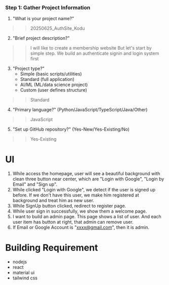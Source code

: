 ### Step 1: Gather Project Information
1. "What is your project name?" 
>> 20250625_AuthSite_Kodu

2. "Brief project description?"
>> I will like to create a membership website
But let's start by simple step.
We build an authenticate signin and login system first

3. "Project type?"
   - Simple (basic scripts/utilities)
   - Standard (full application)
   - AI/ML (ML/data science project)
   - Custom (user defines structure)
>> Standard

4. "Primary language?" (Python/JavaScript/TypeScript/Java/Other)
>> JavaScript

5. "Set up GitHub repository?" (Yes-New/Yes-Existing/No)
>> Yes-Existing



# UI
1. While access the homepage, user will see a beautiful background with clean three button near center, which are "Login with Google", "Login by Email" and "Sign up".
2. While clicked "Login with Google", we detect if the user is signed up before. If we don't have this user, we make him registered at background and treat him as new user.
3. While SignUp button clicked, redirect to register page.
4. While user sign in successfully, we show them a welcome page.
5. I want to build an admin page. This page shows a list of user. And each user item has button at right, that admin can remove user.
6. If Email or Google Account is "xxxx@gmail.com", then it is admin.

# Building Requirement
- nodejs
- react 
- material ui 
- tailwind css

